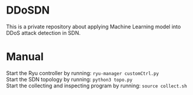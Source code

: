 # DDoSDN
This is a private repository about applying Machine Learning model into DDoS attack detection in SDN. 

# Manual
Start the Ryu controller by running: ```ryu-manager customCtrl.py```\
Start the SDN topology by running: ```python3 topo.py```\
Start the collecting and inspecting program by running: ```source collect.sh```